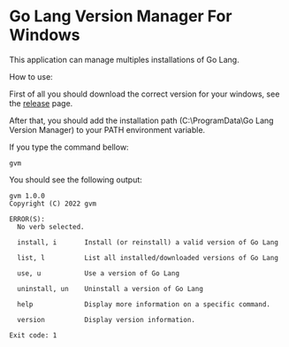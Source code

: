 # Go Lang Version Manager For Windows

This application can manage multiples installations of Go Lang.

How to use:

First of all you should download the correct version for your windows, see the [release](https://github.com/jfelipearaujo/GoLangVersionManager/releases) page.

After that, you should add the installation path (C:\ProgramData\Go Lang Version Manager) to your PATH environment variable.

If you type the command bellow:

```
gvm
```

You should see the following output:

```
gvm 1.0.0
Copyright (C) 2022 gvm

ERROR(S):
  No verb selected.

  install, i       Install (or reinstall) a valid version of Go Lang

  list, l          List all installed/downloaded versions of Go Lang

  use, u           Use a version of Go Lang

  uninstall, un    Uninstall a version of Go Lang

  help             Display more information on a specific command.

  version          Display version information.

Exit code: 1
```
